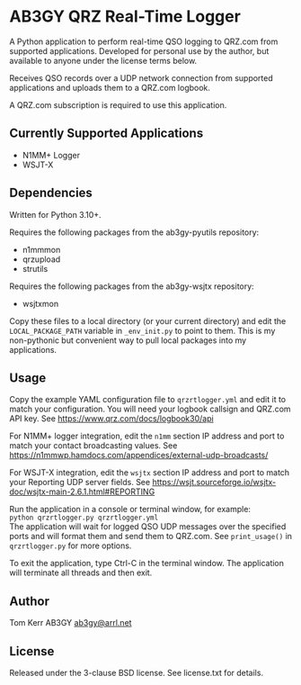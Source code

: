 # AB3GY QRZ Real-Time Logger
A Python application to perform real-time QSO logging to QRZ.com from supported applications.
Developed for personal use by the author, but available to anyone under the license terms below.  

Receives QSO records over a UDP network connection from supported applications and uploads them to a QRZ.com logbook.  

A QRZ.com subscription is required to use this application.

## Currently Supported Applications
* N1MM+ Logger
* WSJT-X 

## Dependencies
Written for Python 3.10+.

Requires the following packages from the ab3gy-pyutils repository:
* n1mmmon
* qrzupload
* strutils

Requires the following packages from the ab3gy-wsjtx repository:
* wsjtxmon

Copy these files to a local directory (or your current directory) and edit the `LOCAL_PACKAGE_PATH` variable in `_env_init.py` to point to them.  This is my non-pythonic but convenient way to pull local packages into my applications.

## Usage  
Copy the example YAML configuration file to `qrzrtlogger.yml` and edit it to match your configuration.  You will need your logbook callsign and QRZ.com API key.  See https://www.qrz.com/docs/logbook30/api  

For N1MM+ logger integration, edit the `n1mm` section IP address and port to match your contact broadcasting values.  See https://n1mmwp.hamdocs.com/appendices/external-udp-broadcasts/  

For WSJT-X integration, edit the `wsjtx` section IP address and port to match your Reporting UDP server fields. See https://wsjt.sourceforge.io/wsjtx-doc/wsjtx-main-2.6.1.html#REPORTING  

Run the application in a console or terminal window, for example:  
`python qrzrtlogger.py qrzrtlogger.yml`  
The application will wait for logged QSO UDP messages over the specified ports and will format them and send them to QRZ.com.  See `print_usage()` in `qrzrtlogger.py` for more options.

To exit the application, type Ctrl-C in the terminal window. The application will terminate all threads and then exit.

## Author
Tom Kerr AB3GY
ab3gy@arrl.net

## License
Released under the 3-clause BSD license.
See license.txt for details.
